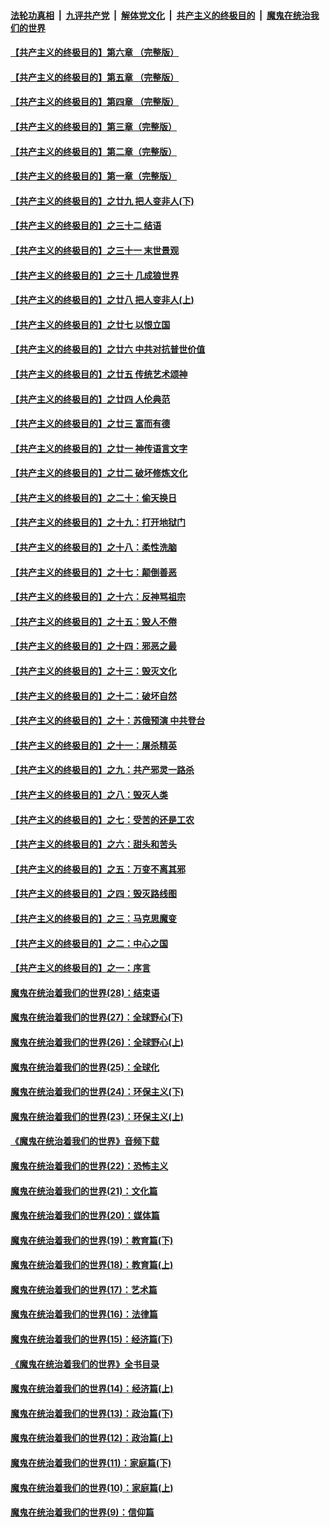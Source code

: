 ####  [法轮功真相](../../../../basic/blob/master/README.md?t=07070302) &nbsp;|&nbsp; [九评共产党](../../../../9ping.md/blob/master/README.md?t=07070302) &nbsp;|&nbsp; [解体党文化](../../../../jtdwh.md/blob/master/README.md?t=07070302)  &nbsp;|&nbsp; [共产主义的终极目的](../../../../gczydzjmd.md/blob/master/README.md?t=07070302) &nbsp;|&nbsp; [魔鬼在统治我们的世界](../../../../mgztzwmdsj.md/blob/master/README.md?t=07070302) 

#### [【共产主义的终极目的】第六章 （完整版）](../pages/nsc422/n11428913.md?t=07070302) 

#### [【共产主义的终极目的】第五章 （完整版）](../pages/nsc422/n11428912.md?t=07070302) 

#### [【共产主义的终极目的】第四章 （完整版）](../pages/nsc422/n11428907.md?t=07070302) 

#### [【共产主义的终极目的】第三章（完整版）](../pages/nsc422/n11428848.md?t=07070302) 

#### [【共产主义的终极目的】第二章（完整版）](../pages/nsc422/n11428831.md?t=07070302) 

#### [【共产主义的终极目的】第一章（完整版）](../pages/nsc422/n11417651.md?t=07070302) 

#### [【共产主义的终极目的】之廿九 把人变非人(下)](../pages/nsc422/n11344140.md?t=07070302) 

#### [【共产主义的终极目的】之三十二 结语](../pages/nsc422/n11360535.md?t=07070302) 

#### [【共产主义的终极目的】之三十一 末世景观](../pages/nsc422/n11351129.md?t=07070302) 

#### [【共产主义的终极目的】之三十 几成狼世界](../pages/nsc422/n11348280.md?t=07070302) 

#### [【共产主义的终极目的】之廿八 把人变非人(上)](../pages/nsc422/n11340492.md?t=07070302) 

#### [【共产主义的终极目的】之廿七 以恨立国](../pages/nsc422/n11336944.md?t=07070302) 

#### [【共产主义的终极目的】之廿六 中共对抗普世价值](../pages/nsc422/n11324785.md?t=07070302) 

#### [【共产主义的终极目的】之廿五 传统艺术颂神](../pages/nsc422/n11296396.md?t=07070302) 

#### [【共产主义的终极目的】之廿四 人伦典范](../pages/nsc422/n11296397.md?t=07070302) 

#### [【共产主义的终极目的】之廿三 富而有德](../pages/nsc422/n11283598.md?t=07070302) 

#### [【共产主义的终极目的】之廿一 神传语言文字](../pages/nsc422/n11263265.md?t=07070302) 

#### [【共产主义的终极目的】之廿二 破坏修炼文化](../pages/nsc422/n11245728.md?t=07070302) 

#### [【共产主义的终极目的】之二十：偷天换日](../pages/nsc422/n11238846.md?t=07070302) 

#### [【共产主义的终极目的】之十九：打开地狱门](../pages/nsc422/n11206376.md?t=07070302) 

#### [【共产主义的终极目的】之十八：柔性洗脑](../pages/nsc422/n11199994.md?t=07070302) 

#### [【共产主义的终极目的】之十七：颠倒善恶](../pages/nsc422/n11179782.md?t=07070302) 

#### [【共产主义的终极目的】之十六：反神骂祖宗](../pages/nsc422/n11166798.md?t=07070302) 

#### [【共产主义的终极目的】之十五：毁人不倦](../pages/nsc422/n11166792.md?t=07070302) 

#### [【共产主义的终极目的】之十四：邪恶之最](../pages/nsc422/n11150249.md?t=07070302) 

#### [【共产主义的终极目的】之十三：毁灭文化](../pages/nsc422/n11135227.md?t=07070302) 

#### [【共产主义的终极目的】之十二：破坏自然](../pages/nsc422/n11135214.md?t=07070302) 

#### [【共产主义的终极目的】之十：苏俄预演 中共登台](../pages/nsc422/n11118424.md?t=07070302) 

#### [【共产主义的终极目的】之十一：屠杀精英](../pages/nsc422/n11118442.md?t=07070302) 

#### [【共产主义的终极目的】之九：共产邪灵一路杀](../pages/nsc422/n11114139.md?t=07070302) 

#### [【共产主义的终极目的】之八：毁灭人类](../pages/nsc422/n11108503.md?t=07070302) 

#### [【共产主义的终极目的】之七：受苦的还是工农](../pages/nsc422/n11101809.md?t=07070302) 

#### [【共产主义的终极目的】之六：甜头和苦头](../pages/nsc422/n11096971.md?t=07070302) 

#### [【共产主义的终极目的】之五：万变不离其邪](../pages/nsc422/n11091285.md?t=07070302) 

#### [【共产主义的终极目的】之四：毁灭路线图](../pages/nsc422/n11086284.md?t=07070302) 

#### [【共产主义的终极目的】之三：马克思魔变](../pages/nsc422/n11061941.md?t=07070302) 

#### [【共产主义的终极目的】之二：中心之国](../pages/nsc422/n11047728.md?t=07070302) 

#### [【共产主义的终极目的】之一：序言](../pages/nsc422/n11086077.md?t=07070302) 

#### [魔鬼在统治着我们的世界(28)：结束语](../pages/nsc422/n10936246.md?t=07070302) 

#### [魔鬼在统治着我们的世界(27)：全球野心(下)](../pages/nsc422/n10928319.md?t=07070302) 

#### [魔鬼在统治着我们的世界(26)：全球野心(上)](../pages/nsc422/n10900318.md?t=07070302) 

#### [魔鬼在统治着我们的世界(25)：全球化](../pages/nsc422/n10788205.md?t=07070302) 

#### [魔鬼在统治着我们的世界(24)：环保主义(下)](../pages/nsc422/n10695307.md?t=07070302) 

#### [魔鬼在统治着我们的世界(23)：环保主义(上)](../pages/nsc422/n10688613.md?t=07070302) 

#### [《魔鬼在统治着我们的世界》音频下载](../pages/nsc422/n10635553.md?t=07070302) 

#### [魔鬼在统治着我们的世界(22)：恐怖主义](../pages/nsc422/n10614727.md?t=07070302) 

#### [魔鬼在统治着我们的世界(21)：文化篇](../pages/nsc422/n10597706.md?t=07070302) 

#### [魔鬼在统治着我们的世界(20)：媒体篇](../pages/nsc422/n10586579.md?t=07070302) 

#### [魔鬼在统治着我们的世界(19)：教育篇(下)](../pages/nsc422/n10564808.md?t=07070302) 

#### [魔鬼在统治着我们的世界(18)：教育篇(上)](../pages/nsc422/n10526970.md?t=07070302) 

#### [魔鬼在统治着我们的世界(17)：艺术篇](../pages/nsc422/n10499093.md?t=07070302) 

#### [魔鬼在统治着我们的世界(16)：法律篇](../pages/nsc422/n10485969.md?t=07070302) 

#### [魔鬼在统治着我们的世界(15)：经济篇(下)](../pages/nsc422/n10469975.md?t=07070302) 

#### [《魔鬼在统治着我们的世界》全书目录](../pages/nsc422/n10464261.md?t=07070302) 

#### [魔鬼在统治着我们的世界(14)：经济篇(上)](../pages/nsc422/n10457370.md?t=07070302) 

#### [魔鬼在统治着我们的世界(13)：政治篇(下)](../pages/nsc422/n10448270.md?t=07070302) 

#### [魔鬼在统治着我们的世界(12)：政治篇(上)](../pages/nsc422/n10444576.md?t=07070302) 

#### [魔鬼在统治着我们的世界(11)：家庭篇(下)](../pages/nsc422/n10440961.md?t=07070302) 

#### [魔鬼在统治着我们的世界(10)：家庭篇(上)](../pages/nsc422/n10435448.md?t=07070302) 

#### [魔鬼在统治着我们的世界(9)：信仰篇](../pages/nsc422/n10432159.md?t=07070302) 


